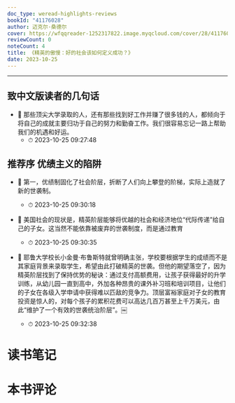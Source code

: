 ```yaml
---
doc_type: weread-highlights-reviews
bookId: "41176028"
author: 迈克尔·桑德尔
cover: https://wfqqreader-1252317822.image.myqcloud.com/cover/28/41176028/t7_41176028.jpg
reviewCount: 0
noteCount: 4
title: 《精英的傲慢：好的社会该如何定义成功？》
date: 2023-10-25
---
```


---


## 致中文版读者的几句话


- 📌 那些顶尖大学录取的人，还有那些找到好工作并赚了很多钱的人，都倾向于将自己的成就主要归功于自己的努力和勤奋工作。我们很容易忘记一路上帮助我们的机遇和好运。 
    - ⏱ 2023-10-25 09:27:48 
## 推荐序 优绩主义的陷阱


- 📌 第一，优绩制固化了社会阶层，折断了人们向上攀登的阶梯，实际上造就了新的世袭制。 
    - ⏱ 2023-10-25 09:30:18 

- 📌 美国社会的现状是，精英阶层能够将优越的社会和经济地位“代际传递”给自己的子女。这当然不能依靠被废弃的世袭制度，而是通过教育 
    - ⏱ 2023-10-25 09:30:35 

- 📌 耶鲁大学校长小金曼·布鲁斯特就曾明确主张，学校要根据学生的成绩而不是其家庭背景来录取学生，希望由此打破精英的世袭。但他的期望落空了，因为精英阶层找到了保持优势的秘诀：通过支付高额费用，让孩子获得最好的升学训练，从幼儿园一直到高中，外加各种昂贵的课外补习班和培训项目，让他们的子女在各级入学申请中获得难以匹敌的竞争力。顶层富裕家庭对子女的教育投资是惊人的，对每个孩子的累积花费可以高达几百万甚至上千万美元，由此“维护了一个有效的世袭统治阶层”。￼ 
    - ⏱ 2023-10-25 09:32:38 

# 读书笔记


# 本书评论
